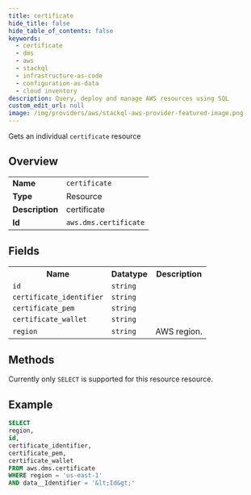```yaml
---
title: certificate
hide_title: false
hide_table_of_contents: false
keywords:
  - certificate
  - dms
  - aws
  - stackql
  - infrastructure-as-code
  - configuration-as-data
  - cloud inventory
description: Query, deploy and manage AWS resources using SQL
custom_edit_url: null
image: /img/providers/aws/stackql-aws-provider-featured-image.png
---
```

Gets an individual <code>certificate</code> resource

## Overview
<table><tbody>
<tr><td><b>Name</b></td><td><code>certificate</code></td></tr>
<tr><td><b>Type</b></td><td>Resource</td></tr>
<tr><td><b>Description</b></td><td>certificate</td></tr>
<tr><td><b>Id</b></td><td><code>aws.dms.certificate</code></td></tr>
</tbody></table>

## Fields
<table><tbody>
<tr><th>Name</th><th>Datatype</th><th>Description</th></tr>
<tr><td><code>id</code></td><td><code>string</code></td><td></td></tr>
<tr><td><code>certificate_identifier</code></td><td><code>string</code></td><td></td></tr>
<tr><td><code>certificate_pem</code></td><td><code>string</code></td><td></td></tr>
<tr><td><code>certificate_wallet</code></td><td><code>string</code></td><td></td></tr>
<tr><td><code>region</code></td><td><code>string</code></td><td>AWS region.</td></tr>

</tbody></table>

## Methods
Currently only <code>SELECT</code> is supported for this resource resource.





## Example
```sql
SELECT
region,
id,
certificate_identifier,
certificate_pem,
certificate_wallet
FROM aws.dms.certificate
WHERE region = 'us-east-1'
AND data__Identifier = '&lt;Id&gt;'
```
